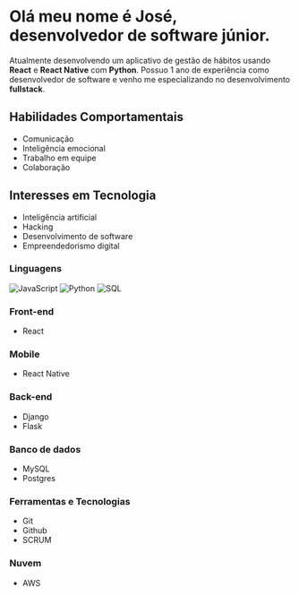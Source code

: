 # Olá meu nome é José, desenvolvedor de software júnior.

Atualmente desenvolvendo um aplicativo de gestão de hábitos usando **React** e **React Native** com **Python**. Possuo 1 ano de experiência como desenvolvedor de software e venho me especializando no desenvolvimento **fullstack**.

## Habilidades Comportamentais
- Comunicação
- Inteligência emocional
- Trabalho em equipe
- Colaboração

## Interesses em Tecnologia
- Inteligência artificial
- Hacking
- Desenvolvimento de software
- Empreendedorismo digital

### Linguagens
![JavaScript](https://img.shields.io/badge/JavaScript-ES6-yellow)
![Python](https://img.shields.io/badge/Python-3.7-blue)
![SQL](https://img.shields.io/badge/SQL-MySQL-lightgrey)

### Front-end
- React

### Mobile
- React Native

### Back-end
- Django
- Flask

### Banco de dados
- MySQL
- Postgres

### Ferramentas e Tecnologias
- Git
- Github
- SCRUM

### Nuvem
- AWS
